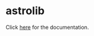 # astrolib
Click [here](https://github.com/yucelkilic/astrolib/blob/master/tutorials/tutorials.md) for the documentation.
